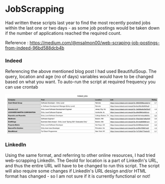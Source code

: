 # JobScrapping
Had written these scripts last year to find the most recently posted jobs within the last one or two days - as some job postings would be taken down if the number of applications reached the required count. 

Reference : https://medium.com/@msalmon00/web-scraping-job-postings-from-indeed-96bd588dcb4b

### Indeed 

Referencing the above mentioned blog post I had used BeautifulSoup. The query, location and age (no of days) variables would have to be changed based on what you want. To auto-run the script at required frequency you can use crontab

![Example of CSV created](https://github.com/KshitijaSAPatel/JobScrapping/blob/main/ExampleCSV.png)


### LinkedIn

Using the same format, and referring to other online resources, I had tried web-scrapping LinkedIn. The GeoId for location is a part of LinkedIn's URL, and thus the entire URL will have to be changed to run this script. The script will also require some changes if LinkedIn's URL design and/or HTML format has changed - so I am not sure if it is currently functional or not!
